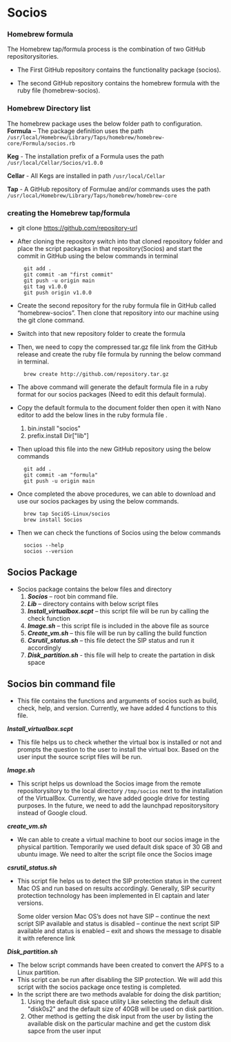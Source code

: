 # Socios
### Homebrew formula
The Homebrew tap/formula process is the combination of two GitHub repositorysitories. 

 - The First GitHub repository contains the functionality package (socios).

 - The second GitHub repository contains the homebrew formula with the ruby file (homebrew-socios).

### Homebrew Directory list
The homebrew package uses the below folder path to configuration.  
**Formula** – The package definition uses the path
`/usr/local/Homebrew/Library/Taps/homebrew/homebrew-core/Formula/socios.rb`

**Keg** - The installation prefix of a Formula uses the path 
`/usr/local/Cellar/Socios/v1.0.0`

**Cellar** - All Kegs are installed in path 
`/usr/local/Cellar`

**Tap** - A GitHub repository of Formulae and/or commands uses the path `/usr/local/Homebrew/Library/Taps/homebrew/homebrew-core`

### creating the Homebrew tap/formula
- git clone https://github.com/repository-url

- After cloning the repository switch into that cloned repository folder and place the script packages in that repository(Socios) and start the commit in GitHub using the below commands in terminal

        git add .
        git commit -am "first commit"
        git push -u origin main
        git tag v1.0.0
        git push origin v1.0.0

- Create the second repository for the ruby formula file in GitHub called “homebrew-socios”. Then clone that repository into our machine using the git clone command.
- Switch into that new repository folder to create the formula 
- Then, we need to copy the compressed tar.gz file link from the GitHub release and create the ruby file formula by running the below command in terminal.

        brew create http://github.com/repository.tar.gz

- The above command will generate the default formula file in a ruby format for our socios packages (Need to edit this default formula).
- Copy the default formula to the document folder then open it with Nano editor to add the below lines in the ruby formula file .
    1. bin.install "socios"
    2. prefix.install Dir["lib"]

- Then upload this file into the new GitHub repository using the below commands

        git add .
        git commit -am "formula"
        git push -u origin main
		
- Once completed the above procedures, we can able to download and use our socios packages by using the below commands.

        brew tap SociOS-Linux/socios
        brew install Socios
		
- Then we can check the functions of Socios using the below commands

        socios --help
        socios --version
	
## Socios Package

- Socios package contains the below files and directory
    1. ***Socios*** – root bin command file.
    2. ***Lib*** – directory contains with below script files
    3. ***Install_virtualbox.scpt*** – this script file will be run by calling the check function
    4. ***Image.sh*** – this script file is included in the above file as source
    5. ***Create_vm.sh*** – this file will be run by calling the build function
    6. ***Csrutil_status.sh*** – this file detect the SIP status and run it accordingly
	7. ***Disk_partition.sh*** -  this file will help to create the partation in disk space

## Socios bin command file
- This file contains the functions and arguments of socios such as build, check, help, and version. Currently, we have added 4 functions to this file.

***Install_virtualbox.scpt***
- This file helps us to check whether the virtual box is installed or not and prompts the question to the user to install the virtual box. Based on the user input the source script files will be run.

***Image.sh***
- This script helps us download the Socios image from the remote repositorysitory to the local directory `/tmp/socios` next to the installation of the VirtualBox. Currently, we have added google drive for testing purposes. In the future, we need to add the launchpad repositorysitory instead of Google cloud.

***create_vm.sh***
- We can able to create a virtual machine to boot our socios image in the physical partition. Temporarily we used default disk space of 30 GB and ubuntu image. We need to alter the script file once the Socios image

***csrutil_status.sh*** 
- This script file helps us to detect the SIP protection status in the current Mac OS and run based on results accordingly.
    Generally, SIP security protection technology has been implemented in El captain and later versions. 

    Some older version Mac OS’s does not have SIP – continue the next script
    SIP available and status is disabled – continue the next script
    SIP available and status is enabled – exit and shows the message to disable it with reference link

***Disk_partition.sh***
- The below script commands have been created to convert the APFS to a Linux partition. 
- This script can be run after disabling the SIP protection. We will add this script with the socios package once testing is completed. 
- In the script there are two methods avalable for doing the disk partition;
    1. Using the default disk space utility Like selecting the default disk "disk0s2" and the default size of 40GB will be used on disk partition.
    2. Other method is getting the disk input from the user by listing the available disk on the particular machine and get the custom disk sapce from the user input
